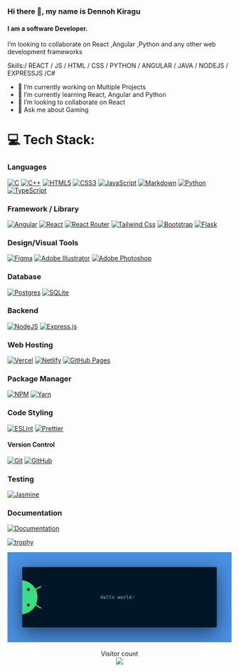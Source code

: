 ### Hi there 👋, my name is Dennoh Kiragu
#### I am a software Developer.
I’m looking to collaborate on React ,Angular ,Python and any other web development frameworks

Skills:/ REACT / JS / HTML / CSS / PYTHON / ANGULAR / JAVA / NODEJS / EXPRESSJS /C#

- 🔭 I’m currently working on Multiple Projects 
- 🌱 I’m currently learning React, Angular and Python 
- 👯 I’m looking to collaborate on React  
- 💬 Ask me about Gaming 


# 💻 Tech Stack:

### Languages

[![C](https://img.shields.io/badge/c-%2300599C.svg?style=for-the-badge&logo=c&logoColor=white)](https://www.gnu.org/software/gnu-c-manual/gnu-c-manual.html)
[![C++](https://img.shields.io/badge/c++-%2300599C.svg?style=for-the-badge&logo=c%2B%2B&logoColor=white)](https://cplusplus.com/doc/tutorial/)
[![HTML5](https://img.shields.io/badge/html5-%23E34F26.svg?style=for-the-badge&logo=html5&logoColor=white)](https://developer.mozilla.org/en-US/docs/Glossary/HTML5)
[![CSS3](https://img.shields.io/badge/css3-%231572B6.svg?style=for-the-badge&logo=css3&logoColor=white)](https://developer.mozilla.org/en-US/docs/Web/CSS)
[![JavaScript](https://img.shields.io/badge/javascript-%23323330.svg?style=for-the-badge&logo=javascript&logoColor=%23F7DF1E)](https://developer.mozilla.org/en-US/docs/Web/javascript)
[![Markdown](https://img.shields.io/badge/markdown-%23000000.svg?style=for-the-badge&logo=markdown&logoColor=white)](https://www.markdownguide.org/)
[![Python](https://img.shields.io/badge/python-3670A0?style=for-the-badge&logo=python&logoColor=ffdd54)](https://www.python.org/doc/)
[![TypeScript](https://img.shields.io/badge/typescript-%23007ACC.svg?style=for-the-badge&logo=typescript&logoColor=white)](https://www.typescriptlang.org/docs/)

### Framework / Library

[![Angular](https://img.shields.io/badge/angular-%23dd00319a.svg?style=for-the-badge&logo=angular&logoColor=%23ffffff)](https://angular.io)
[![React](https://img.shields.io/badge/react-%2320232a.svg?style=for-the-badge&logo=react&logoColor=%2361DAFB)](https://reactjs.org/docs/getting-started.html)
[![React Router](https://img.shields.io/badge/React_Router-CA4245?style=for-the-badge&logo=react-router&logoColor=white)](https://reactrouter.com/en/main)
[![Tailwind Css](https://img.shields.io/badge/tailwindcss-%230ea5e99a.svg?style=for-the-badge&logo=tailwindcss&logoColor=%23ffffff)](https://tailwindcss.com/docs/installation)
[![Bootstrap](https://img.shields.io/badge/bootstrap-%23563D7C.svg?style=for-the-badge&logo=bootstrap&logoColor=white)](https://getbootstrap.com/docs/5.3/getting-started/introduction/)
[![Flask](https://img.shields.io/badge/flask-%23000.svg?style=for-the-badge&logo=flask&logoColor=white)](https://flask.palletsprojects.com/en/2.2.x/)

### Design/Visual Tools

[![Figma](https://img.shields.io/badge/figma-%23F24E1E.svg?style=for-the-badge&logo=figma&logoColor=white)](https://www.figma.com/developers)
[![Adobe Illustrator](https://img.shields.io/badge/adobeillustrator-%23FF9A00.svg?style=for-the-badge&logo=adobeillustrator&logoColor=white)](https://helpx.adobe.com/illustrator/user-guide.html)
[![Adobe Photoshop](https://img.shields.io/badge/adobephotoshop-%2331A8FF.svg?style=for-the-badge&logo=adobephotoshop&logoColor=white)](https://helpx.adobe.com/photoshop/user-guide.html)

### Database
[![Postgres](https://img.shields.io/badge/postgres-%23316192.svg?style=for-the-badge&logo=postgresql&logoColor=white)](https://www.postgresql.org/docs/)
[![SQLite](https://img.shields.io/badge/sqlite-%2307405e.svg?style=for-the-badge&logo=sqlite&logoColor=white)](https://www.sqlite.org/docs.html)

### Backend
[![NodeJS](https://img.shields.io/badge/node.js-6DA55F?style=for-the-badge&logo=node.js&logoColor=white)](https://nodejs.org/en/docs/)
[![Express.js](https://img.shields.io/badge/express.js-%23404d59.svg?style=for-the-badge&logo=express&logoColor=%2361DAFB)](http://expressjs.com/)


### Web Hosting
[![Vercel](https://img.shields.io/badge/vercel-%23000000.svg?style=for-the-badge&logo=vercel&logoColor=white)](https://vercel.com/docs)
[![Netlify](https://img.shields.io/badge/netlify-%23000000.svg?style=for-the-badge&logo=netlify&logoColor=#00C7B7)](https://docs.netlify.com/)
[![GitHub Pages](https://img.shields.io/badge/-GitHub%20Pages-000?style=for-the-badge&logo=github)](https://docs.github.com/en/pages)

### Package Manager
[![NPM](https://img.shields.io/badge/NPM-%23000000.svg?style=for-the-badge&logo=npm&logoColor=white)](https://docs.npmjs.com/)
[![Yarn](https://img.shields.io/badge/yarn-%232C8EBB.svg?style=for-the-badge&logo=yarn&logoColor=white)](https://classic.yarnpkg.com/lang/en/docs/)

### Code Styling
[![ESLint](https://img.shields.io/badge/ESLint-4B3263?style=for-the-badge&logo=eslint&logoColor=white)](https://eslint.org/docs/latest/)
[![Prettier](https://img.shields.io/badge/prettier-1a2b34?style=for-the-badge&logo=prettier&logoColor=white)](https://prettier.io/docs/en/index.html)

#### Version Control
[![Git](https://img.shields.io/badge/-Git-000?style=for-the-badge&logo=git)](https://git-scm.com/doc)
[![GitHub](https://img.shields.io/badge/-GitHub-000?style=for-the-badge&logo=github)](https://docs.github.com/en)

### Testing
[![Jasmine](https://img.shields.io/badge/jasmine-%238A4182.svg?style=for-the-badge&logo=jasmine&logoColor=white)](https://jasmine.github.io/)

### Documentation
[![Documentation](https://img.shields.io/badge/docusaurus-%25c2a0.svg?style=for-the-badge&logo=docusaurus&logoColor=white)](https://docusaurus.io/docs/)
<!-- # 📊 GitHub Stats: -->
<!-- ![](https://github-readme-stats.vercel.app/api?username=grand-rick001&theme=midnight-purple&hide_border=false&include_all_commits=false&count_private=false)<br/> -->
<!-- ![](https://github-readme-streak-stats.herokuapp.com/?user=grand-rick001&theme=midnight-purple&hide_border=false)<br/> -->
<!-- ![](https://github-readme-stats.vercel.app/api/top-langs/?username=grand-rick001&theme=midnight-purple&hide_border=false&include_all_commits=false&count_private=false&layout=compact) -->



[![trophy](https://github-profile-trophy.vercel.app/?username=ryo-ma&theme=dennohkiragu)](https://github.com/ryo-ma/github-profile-trophy)

<img src="https://raw.githubusercontent.com/dennohkiragu/dennohkiragu/master/resources/banner.png" alt="Welcome-To-My-Page">

<p align="center"> 
  Visitor count<br>
  <img src="https://profile-counter.glitch.me/sagar-dennohkiragu/count.svg" />
</p>

